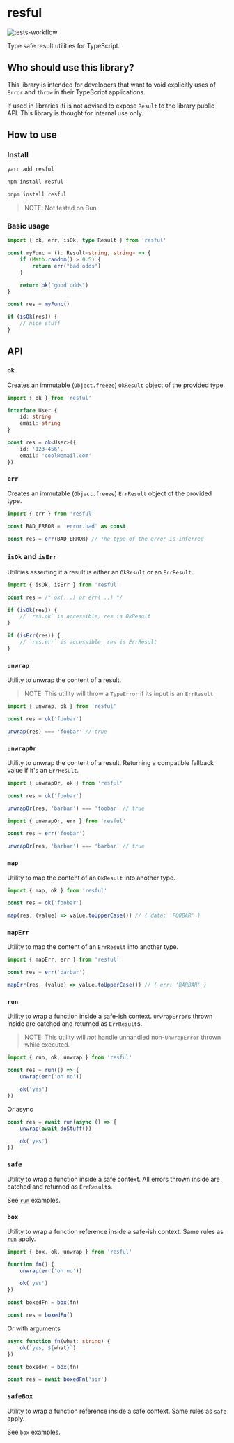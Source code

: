 # resful

![tests-workflow](https://github.com/nickfla1/resful/actions/workflows/ci-main-tests.yaml/badge.svg)

Type safe result utilities for TypeScript.

## Who should use this library?

This library is intended for developers that want to void explicitly uses of `Error` and `throw` in their TypeScript applications.

If used in libraries iti is not advised to expose `Result` to the library public API. This library is thought for internal use only.

## How to use

### Install

```sh
yarn add resful

npm install resful

pnpm install resful
```

> NOTE: Not tested on Bun

### Basic usage

```ts
import { ok, err, isOk, type Result } from 'resful'

const myFunc = (): Result<string, string> => {
    if (Math.random() > 0.5) {
        return err("bad odds")
    }

    return ok("good odds")
}

const res = myFunc()

if (isOk(res)) {
    // nice stuff
}
```

## API

### `ok`

Creates an immutable (`Object.freeze`) `OkResult` object of the provided type.

```ts
import { ok } from 'resful'

interface User {
    id: string
    email: string
}

const res = ok<User>({
    id: '123-456',
    email: 'cool@email.com'
})
```

### `err`

Creates an immutable (`Object.freeze`) `ErrResult` object of the provided type.

```ts
import { err } from 'resful'

const BAD_ERROR = 'error.bad' as const

const res = err(BAD_ERROR) // The type of the error is inferred
```

### `isOk` and `isErr`

Utilities asserting if a result is either an `OkResult` or an `ErrResult`.

```ts
import { isOk, isErr } from 'resful'

const res = /* ok(...) or err(...) */

if (isOk(res)) {
    // `res.ok` is accessible, res is OkResult
}

if (isErr(res)) {
    // `res.err` is accessible, res is ErrResult
}
```

### `unwrap`

Utility to unwrap the content of a result.

> NOTE: This utility will throw a `TypeError` if its input is an `ErrResult`

```ts
import { unwrap, ok } from 'resful'

const res = ok('foobar')

unwrap(res) === 'foobar' // true
```

### `unwrapOr`

Utility to unwrap the content of a result. Returning a compatible fallback value if it's an `ErrResult`.

```ts
import { unwrapOr, ok } from 'resful'

const res = ok('foobar')

unwrapOr(res, 'barbar') === 'foobar' // true
```

```ts
import { unwrapOr, err } from 'resful'

const res = err('foobar')

unwrapOr(res, 'barbar') === 'barbar' // true
```

### `map`

Utility to map the content of an `OkResult` into another type.

```ts
import { map, ok } from 'resful'

const res = ok('foobar')

map(res, (value) => value.toUpperCase()) // { data: 'FOOBAR' }
```

### `mapErr`

Utility to map the content of an `ErrResult` into another type.

```ts
import { mapErr, err } from 'resful'

const res = err('barbar')

mapErr(res, (value) => value.toUpperCase()) // { err: 'BARBAR' }
```

### `run`

Utility to wrap a function inside a safe-ish context. `UnwrapError`s thrown inside are catched and returned as `ErrResult`s.

> NOTE: This utility will _not_ handle unhandled non-`UnwrapError` thrown while executed.

```ts
import { run, ok, unwrap } from 'resful'

const res = run(() => {
    unwrap(err('oh no'))

    ok('yes')
})
```

Or async

```ts
const res = await run(async () => {
    unwrap(await doStuff())

    ok('yes')
})
```

### `safe`

Utility to wrap a function inside a safe context. All errors thrown inside are catched and returned as `ErrResult`s.

See [`run`](#run) examples.

### `box`

Utility to wrap a function reference inside a safe-ish context. Same rules as [`run`](#run) apply.

```ts
import { box, ok, unwrap } from 'resful'

function fn() {
    unwrap(err('oh no'))

    ok('yes')
})

const boxedFn = box(fn)

const res = boxedFn()
```

Or with arguments

```ts
async function fn(what: string) {
    ok(`yes, ${what}`)
})

const boxedFn = box(fn)

const res = await boxedFn('sir')
```

### `safeBox`

Utility to wrap a function reference inside a safe context. Same rules as [`safe`](#safe) apply.

See [`box`](#box) examples.
